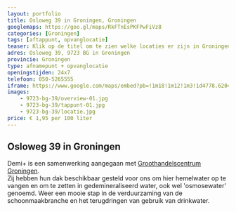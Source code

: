 ```yaml
---
layout: portfolio
title: Osloweg 39 in Groningen, Groningen
googlemaps: https://goo.gl/maps/RkFTnEsPKFPwFiVz8
categories: [Groningen]
tags: [aftappunt, opvanglocatie]
teaser: Klik op de titel om te zien welke locaties er zijn in Groningen
adres: Osloweg 39, 9723 BG in Groningen
provincie: Groningen
type: afnamepunt + opvanglocatie
openingstijden: 24x7
telefoon: 050-5265555
iframe: https://www.google.com/maps/embed?pb=!1m18!1m12!1m3!1d4778.620450197378!2d6.5974029!3d53.2122858!2m3!1f0!2f0!3f0!3m2!1i1024!2i768!4f13.1!3m3!1m2!1s0x47c9d2b41536c959%3A0x9fe074b63e6ae745!2sOsloweg%2039%2C%209723%20BG%20Groningen!5e0!3m2!1sen!2snl!4v1732867864137!5m2!1sen!2snl
images:
    - 9723-bg-39/overview-01.jpg
    - 9723-bg-39/tappunt-01.jpg
    - 9723-bg-39/locatie.jpg
price: € 1,95 per 100 liter
---
```

## Osloweg 39 in Groningen
Demi+ is een samenwerking aangegaan met [Groothandelscentrum Groningen](https://www.groothandelscentrum.com/).  
Zij hebben hun dak beschikbaar gesteld voor ons om hier hemelwater op te vangen en om te zetten in gedemineraliseerd water, ook wel 'osmosewater' genoemd.
Weer een mooie stap in de verduurzaming van de schoonmaakbranche en het terugdringen van gebruik van drinkwater.
